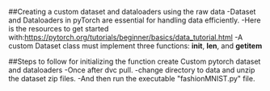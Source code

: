 ##Creating a custom dataset and dataloaders using the raw data
-Dataset and Dataloaders in pyTorch  are essential for handling data efficiently.
-Here is the resources to get started with:https://pytorch.org/tutorials/beginner/basics/data_tutorial.html
-A custom Dataset class must implement three functions: __init__, __len__, and __getitem__

##Steps to follow for initializing the function create Custom pytorch dataset and dataloaders
-Once after dvc pull.
-change directory to data and unzip the dataset zip files.
-And then run the executable "fashionMNIST.py" file.
